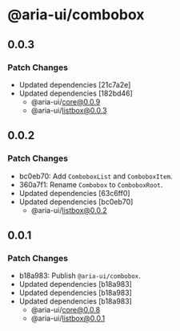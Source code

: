 # @aria-ui/combobox

## 0.0.3

### Patch Changes

- Updated dependencies [21c7a2e]
- Updated dependencies [182bd46]
  - @aria-ui/core@0.0.9
  - @aria-ui/listbox@0.0.3

## 0.0.2

### Patch Changes

- bc0eb70: Add `ComboboxList` and `ComboboxItem`.
- 360a7f1: Rename `Combobox` to `ComboboxRoot`.
- Updated dependencies [63c6ff0]
- Updated dependencies [bc0eb70]
  - @aria-ui/listbox@0.0.2

## 0.0.1

### Patch Changes

- b18a983: Publish `@aria-ui/combobox`.
- Updated dependencies [b18a983]
- Updated dependencies [b18a983]
- Updated dependencies [b18a983]
  - @aria-ui/core@0.0.8
  - @aria-ui/listbox@0.0.1
